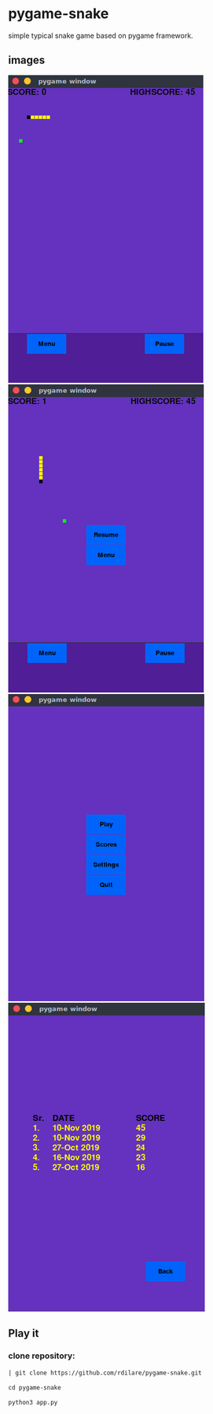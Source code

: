 # pygame-snake
simple typical snake game based on pygame framework.



## images

![GitHub Logo](/images/gamePlay.png)  ![GitHub Logo](/images/pauseMenu.png)
![GitHub Logo](/images/mainMenu.png)  ![GitHub Logo](/images/score.png)


## Play it
### clone repository:
```
| git clone https://github.com/rdilare/pygame-snake.git
```

```
cd pygame-snake
```

```
python3 app.py
```
